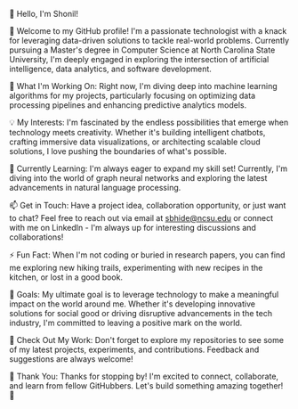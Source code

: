 👋 Hello, I'm Shonil!

🚀 Welcome to my GitHub profile! I'm a passionate technologist with a knack for leveraging data-driven solutions to tackle real-world problems. Currently pursuing a Master's degree in Computer Science at North Carolina State University, I'm deeply engaged in exploring the intersection of artificial intelligence, data analytics, and software development.

🔭 What I'm Working On: Right now, I'm diving deep into machine learning algorithms for my projects, particularly focusing on optimizing data processing pipelines and enhancing predictive analytics models.

💡 My Interests: I'm fascinated by the endless possibilities that emerge when technology meets creativity. Whether it's building intelligent chatbots, crafting immersive data visualizations, or architecting scalable cloud solutions, I love pushing the boundaries of what's possible.

🌱 Currently Learning: I'm always eager to expand my skill set! Currently, I'm diving into the world of graph neural networks and exploring the latest advancements in natural language processing.

📫 Get in Touch: Have a project idea, collaboration opportunity, or just want to chat? Feel free to reach out via email at sbhide@ncsu.edu or connect with me on LinkedIn - I'm always up for interesting discussions and collaborations!

⚡ Fun Fact: When I'm not coding or buried in research papers, you can find me exploring new hiking trails, experimenting with new recipes in the kitchen, or lost in a good book.

🎯 Goals: My ultimate goal is to leverage technology to make a meaningful impact on the world around me. Whether it's developing innovative solutions for social good or driving disruptive advancements in the tech industry, I'm committed to leaving a positive mark on the world.

🔗 Check Out My Work: Don't forget to explore my repositories to see some of my latest projects, experiments, and contributions. Feedback and suggestions are always welcome!

🌟 Thank You: Thanks for stopping by! I'm excited to connect, collaborate, and learn from fellow GitHubbers. Let's build something amazing together! 🌟
